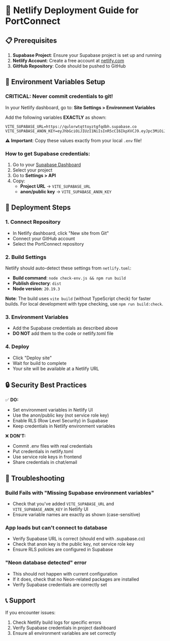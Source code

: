 # 🚀 Netlify Deployment Guide for PortConnect

## 📋 Prerequisites

1. **Supabase Project**: Ensure your Supabase project is set up and running
2. **Netlify Account**: Create a free account at [netlify.com](https://netlify.com)
3. **GitHub Repository**: Code should be pushed to GitHub

## 🔧 Environment Variables Setup

### **CRITICAL**: Never commit credentials to git!

In your Netlify dashboard, go to:
**Site Settings > Environment Variables**

Add the following variables **EXACTLY** as shown:

```
VITE_SUPABASE_URL=https://qulorwtqttoyztgfqdbh.supabase.co
VITE_SUPABASE_ANON_KEY=eyJhbGciOiJIUzI1NiIsInR5cCI6IkpXVCJ9.eyJpc3MiOiJzdXBhYmFzZSIsInJlZiI6InF1bG9yd3RxdHRveXp0Z2ZxZGJoIiwicm9sZSI6ImFub24iLCJpYXQiOjE3NTEwNTAwMjgsImV4cCI6MjA2NjYyNjAyOH0.LFk8MEctOLGC3hKkQ96hesokWFfx70T_CTZg9eTNDJI
```

⚠️ **Important**: Copy these values exactly from your local `.env` file!

### How to get Supabase credentials:

1. Go to your [Supabase Dashboard](https://supabase.com/dashboard)
2. Select your project
3. Go to **Settings > API**
4. Copy:
   - **Project URL** → `VITE_SUPABASE_URL`
   - **anon/public key** → `VITE_SUPABASE_ANON_KEY`

## 🚀 Deployment Steps

### 1. Connect Repository
- In Netlify dashboard, click "New site from Git"
- Connect your GitHub account
- Select the PortConnect repository

### 2. Build Settings
Netlify should auto-detect these settings from `netlify.toml`:
- **Build command**: `node check-env.js && npm run build`
- **Publish directory**: `dist`
- **Node version**: `20.19.3`

**Note**: The build uses `vite build` (without TypeScript check) for faster builds.
For local development with type checking, use `npm run build:check`.

### 3. Environment Variables
- Add the Supabase credentials as described above
- **DO NOT** add them to the code or netlify.toml file

### 4. Deploy
- Click "Deploy site"
- Wait for build to complete
- Your site will be available at a Netlify URL

## 🔒 Security Best Practices

✅ **DO:**
- Set environment variables in Netlify UI
- Use the anon/public key (not service role key)
- Enable RLS (Row Level Security) in Supabase
- Keep credentials in Netlify environment variables

❌ **DON'T:**
- Commit .env files with real credentials
- Put credentials in netlify.toml
- Use service role keys in frontend
- Share credentials in chat/email

## 🐛 Troubleshooting

### Build Fails with "Missing Supabase environment variables"
- Check that you've added `VITE_SUPABASE_URL` and `VITE_SUPABASE_ANON_KEY` in Netlify UI
- Ensure variable names are exactly as shown (case-sensitive)

### App loads but can't connect to database
- Verify Supabase URL is correct (should end with .supabase.co)
- Check that anon key is the public key, not service role key
- Ensure RLS policies are configured in Supabase

### "Neon database detected" error
- This should not happen with current configuration
- If it does, check that no Neon-related packages are installed
- Verify Supabase credentials are correctly set

## 📞 Support

If you encounter issues:
1. Check Netlify build logs for specific errors
2. Verify Supabase credentials in project dashboard
3. Ensure all environment variables are set correctly
